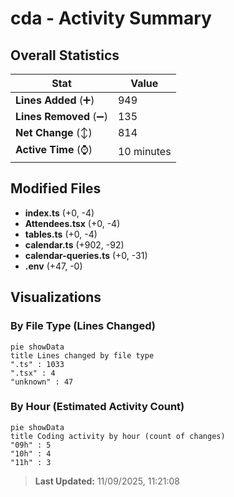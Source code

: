 # cda - Activity Summary 

## Overall Statistics

| Stat                   | Value                                                             |
| ---------------------- | ----------------------------------------------------------------- |
| **Lines Added** (➕)   | 949                                          |
| **Lines Removed** (➖) | 135                                        |
| **Net Change** (↕)    | 814                |
| **Active Time** (⌚)   | 10 minutes |


## Modified Files
- **index.ts** (+0, -4)
- **Attendees.tsx** (+0, -4)
- **tables.ts** (+0, -4)
- **calendar.ts** (+902, -92)
- **calendar-queries.ts** (+0, -31)
- **.env** (+47, -0)

## Visualizations

### By File Type (Lines Changed)

```mermaid
pie showData
title Lines changed by file type
".ts" : 1033
".tsx" : 4
"unknown" : 47
```

### By Hour (Estimated Activity Count)

```mermaid
pie showData
title Coding activity by hour (count of changes)
"09h" : 5
"10h" : 4
"11h" : 3
```


> **Last Updated:** 11/09/2025, 11:21:08